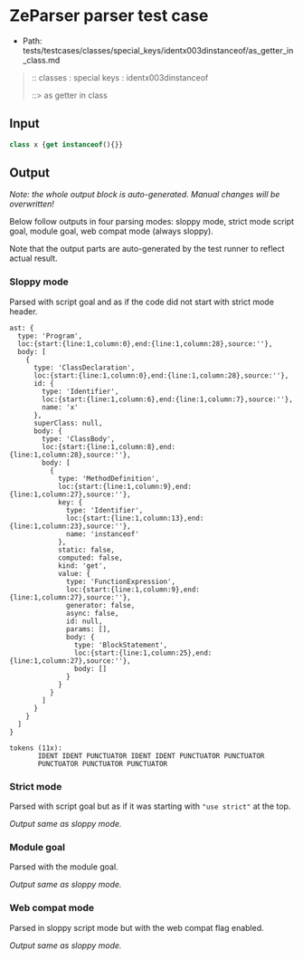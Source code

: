 # ZeParser parser test case

- Path: tests/testcases/classes/special_keys/identx003dinstanceof/as_getter_in_class.md

> :: classes : special keys : identx003dinstanceof
>
> ::> as getter in class

## Input

`````js
class x {get instanceof(){}}
`````

## Output

_Note: the whole output block is auto-generated. Manual changes will be overwritten!_

Below follow outputs in four parsing modes: sloppy mode, strict mode script goal, module goal, web compat mode (always sloppy).

Note that the output parts are auto-generated by the test runner to reflect actual result.

### Sloppy mode

Parsed with script goal and as if the code did not start with strict mode header.

`````
ast: {
  type: 'Program',
  loc:{start:{line:1,column:0},end:{line:1,column:28},source:''},
  body: [
    {
      type: 'ClassDeclaration',
      loc:{start:{line:1,column:0},end:{line:1,column:28},source:''},
      id: {
        type: 'Identifier',
        loc:{start:{line:1,column:6},end:{line:1,column:7},source:''},
        name: 'x'
      },
      superClass: null,
      body: {
        type: 'ClassBody',
        loc:{start:{line:1,column:8},end:{line:1,column:28},source:''},
        body: [
          {
            type: 'MethodDefinition',
            loc:{start:{line:1,column:9},end:{line:1,column:27},source:''},
            key: {
              type: 'Identifier',
              loc:{start:{line:1,column:13},end:{line:1,column:23},source:''},
              name: 'instanceof'
            },
            static: false,
            computed: false,
            kind: 'get',
            value: {
              type: 'FunctionExpression',
              loc:{start:{line:1,column:9},end:{line:1,column:27},source:''},
              generator: false,
              async: false,
              id: null,
              params: [],
              body: {
                type: 'BlockStatement',
                loc:{start:{line:1,column:25},end:{line:1,column:27},source:''},
                body: []
              }
            }
          }
        ]
      }
    }
  ]
}

tokens (11x):
       IDENT IDENT PUNCTUATOR IDENT IDENT PUNCTUATOR PUNCTUATOR
       PUNCTUATOR PUNCTUATOR PUNCTUATOR
`````

### Strict mode

Parsed with script goal but as if it was starting with `"use strict"` at the top.

_Output same as sloppy mode._

### Module goal

Parsed with the module goal.

_Output same as sloppy mode._

### Web compat mode

Parsed in sloppy script mode but with the web compat flag enabled.

_Output same as sloppy mode._
